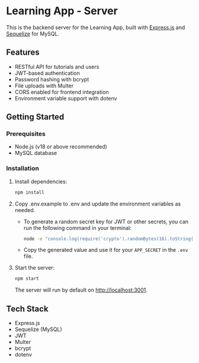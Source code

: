 # Learning App - Server

This is the backend server for the Learning App, built with [Express.js](https://expressjs.com/) and [Sequelize](https://sequelize.org/) for MySQL.

## Features

- RESTful API for tutorials and users
- JWT-based authentication
- Password hashing with bcrypt
- File uploads with Multer
- CORS enabled for frontend integration
- Environment variable support with dotenv

## Getting Started

### Prerequisites

- Node.js (v18 or above recommended)
- MySQL database

### Installation

1. Install dependencies:

    ```sh
    npm install
    ```

2. Copy .env.example to .env and update the environment variables as needed.
   
   - To generate a random secret key for JWT or other secrets, you can run the following command in your terminal:
     ```sh
     node -e "console.log(require('crypto').randomBytes(16).toString('hex'))"
     ```
   - Copy the generated value and use it for your `APP_SECRET` in the `.env` file.

3. Start the server:

    ```sh
    npm start
    ```

    The server will run by default on [http://localhost:3001](http://localhost:3001).

## Tech Stack

- Express.js
- Sequelize (MySQL)
- JWT
- Multer
- bcrypt
- dotenv
